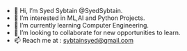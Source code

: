 - 👋 Hi, I’m Syed Sybtain @SyedSybtain.
- 👀 I’m interested in ML,AI and Python Projects.
- 🌱 I’m currently learning Computer Engineering.
- 💞️ I’m looking to collaborate for new opportunities to learn.
- 📫 Reach me at : sybtainsyed@gmail.com

<!---
SyedSybtain/SyedSybtain is a ✨ special ✨ repository because its `README.md` (this file) appears on your GitHub profile.
You can click the Preview link to take a look at your changes.
--->
